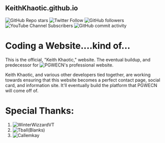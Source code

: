
## KeithKhaotic.github.io
![GitHub Repo stars](https://img.shields.io/github/stars/KeithKhaotic/KeithKhaotic.github.io?style=social)
![Twitter Follow](https://img.shields.io/twitter/follow/redrocker133?style=social)
![GitHub followers](https://img.shields.io/github/followers/KeithKhaotic?style=social)
![YouTube Channel Subscribers](https://img.shields.io/youtube/channel/subscribers/UCQnjgktI9jXwmtv3Hp3tefg?style=social)
![GitHub commit activity](https://img.shields.io/github/commit-activity/w/KeithKhaotic/KeithKhaotic.github.io)

# Coding a Website....kind of...
This is the official, "Keith Khaotic," website. The eventual buildup, and predecessor for ![PGWECN](https://github.com/pgwecn)'s professional website.

Keith Khaotic, and various other developers tied together, are working towards ensuring that this website becomes a perfect contact page, social card, and information site. It'll eventually build the platform that PGWECN will come off of.


# Special Thanks:

1. ![WinterWizzardVT](https://github.com/xwinterwizzardx)
2. ![Tball(Blanks)](https://github.com/tball1)
3. ![Callemkay](https://github.com/callemkay)


